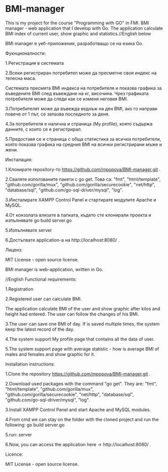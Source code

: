 # BMI-manager
This is my project for the course "Programming with GO" in FMI. BMI manager - web application that I develop with Go. The application calculate BMI index of current user, show graphic and statistics.//English below


BMI manager е уеб-приложение, разработващо се на езика Gо.

Фукнционалности:

1.Регистрация в системата

2.Всеки регистриран потребител може да пресметне своя индекс на телесна маса. 

Системата пресмята BMI индекса на потребителя и показва графика за въведените BMI след въвеждане на кг, височина. Чрез графиката потребителя може да следи как се изменя неговия BMI. 

3.Потребителят може да въвежда веднъж на ден BMI, ако го направи повече от 1 път, се запазва последното за деня.

4.За потребителя е налична и страница (My profile), която съдържа данните, с които се е регистрирал.

5.Предоставя се и страница с обща статистика за всички потребители, която показва графика на средния BMI на всички регистрирани мъже и жени.


Инсталация:

1.Клонирате repository-то https://github.com/mpopova/BMI-manager.git .

2.Сваляте използваните пакети с go get. Това са: "fmt", "html/template", "github.com/gorilla/mux", "github.com/gorilla/securecookie", "net/http", "database/sql", "github.com/go-sql-driver/mysql", "log".

3.Инсталирате XAMPP Control Panel и стартирате модулите Apache и MySQL.

4.От конзолата влизате в папката, където сте клонирали проекта и изпълнявате go build server.go

5.Изпълнявате server

6.Достъпвате application-а на http://localhost:8080/ .


Лиценз:

MIT License - open source license.

BMI manager is web-application, written in Go.

//English
Functional requirements:

1.Registration

2.Registered user can calculate BMI.

The application calculate BMI of the user and show graphic after kilos and height had entered. The user can follow the changes of his BMI.

3.The user can save one BMI of day. If is saved multiple times, the system keep the latest record of the day.

4.The system support My profile page that contains all the data of user.

5.The system support page with average statistic - how is average BMI of males and females and show graphic for it.


Installation instructions:

1.Clone the repository https://github.com/mpopova/BMI-manager.git .

2.Download used packages with the command "go get". Тhey are: "fmt", "html/template", "github.com/gorilla/mux", "github.com/gorilla/securecookie", "net/http", "database/sql", "github.com/go-sql-driver/mysql", "log".

3.Install XAMPP Control Panel and start Apache and MySQL modules.

4.From cmd we can stay on the folder with the cloned project and run the following:
go build server.go

5.run:
server

6.Now, you can access the application here ->  http://localhost:8080/ .


Licence:

MIT License - open source license.


